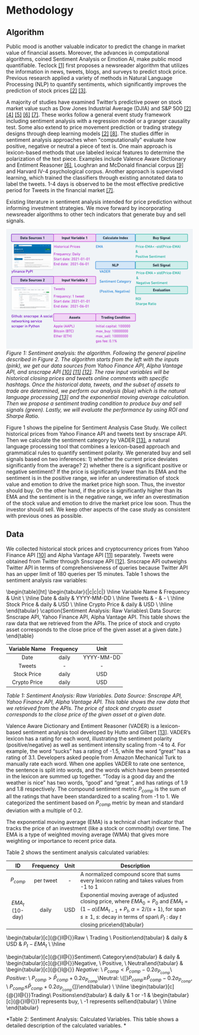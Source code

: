 # Methodology
## Algorithm

Public mood is another valuable indicator to predict the change in market value of financial assets. Moreover, the advances in computational algorithms, coined Sentiment Analysis or Emotion AI, make public mood quantifiable. Teclock [[1]](https://onlinelibrary.wiley.com/doi/10.1111/j.1540-6261.2007.01232.x) first proposes a newsreader algorithm that utilizes the information in news, tweets, blogs, and surveys to predict stock price. 
Previous research applied a variety of methods in Natural Language Processing (NLP) to quantify sentiments, which significantly improves the prediction of stock prices [[2]](https://www.sciencedirect.com/science/article/pii/S187775031100007X?via%3Dihub) [[3]](https://www.tandfonline.com/doi/full/10.1080/14697688.2012.672762).

A majority of studies have examined Twitter’s predictive power on stock market value such as Dow Jones Industrial Average (DJIA) and S\&P 500 [[2]](https://www.sciencedirect.com/science/article/pii/S187775031100007X?via%3Dihub) [[4]](https://www.researchgate.net/publication/261843641_Stock_Prediction_Using_Event-Based_Sentiment_Analysis) [[5]](https://www.sciencedirect.com/science/article/pii/S1877042811023895) [[6]](https://papers.ssrn.com/sol3/papers.cfm?abstract_id=2517025) [[7]](https://econpapers.repec.org/article/eeeintfin/v_3a65_3ay_3a2020_3ai_3ac_3as104244312030072x.htm). These works follow a general event study framework including sentiment analysis with a regression model or a granger causality test. Some also extend to price movement prediction or trading strategy designs through deep learning models [[2]](https://www.sciencedirect.com/science/article/pii/S187775031100007X?via%3Dihub) [[8]](https://www.mdpi.com/1099-4300/21/6/589). The studies differ in sentiment analysis approaches when "computationally" evaluate how positive, negative or neutral a piece of text is. 
One main approach is lexicon-based methods that use labeled lexical features to determine the polarization of the text piece. 
Examples include Valence Aware Dictionary and Entiment Reasoner [[6]](https://papers.ssrn.com/sol3/papers.cfm?abstract_id=2517025), Loughran and McDonald financial corpus [[9]](https://onlinelibrary.wiley.com/doi/abs/10.1111/j.1540-6261.2010.01625.x) and Harvard IV-4 psychological corpus. Another approach is supervised learning, which trained the classifiers through existing annotated data to label the tweets. 1-4 days is observed to be the most effective predictive period for Tweets in the financial market [[7]](https://econpapers.repec.org/article/eeeintfin/v_3a65_3ay_3a2020_3ai_3ac_3as104244312030072x.htm).

Existing literature in sentiment analysis intended for price prediction without informing investment strategies. We move forward by incorporating newsreader algorithms to other tech indicators that generate buy and sell signals. 

![Sentiment Analysis: The Algorithm](https://github.com/SciEcon/SRS2021/blob/main/fig/fig2_3.png)
*Figure 1: Sentiment analysis: the algorithm. Following the general pipeline described in Figure 2. The algorithm starts from the left with the inputs (pink), we get our data sources from Yahoo Finance API, Alpha Vantage API, and snscrape API [[10]](https://pypi.org/project/yfinance/) [[11]](https://www.alphavantage.co/documentation/) [[12]](https://github.com/JustAnotherArchivist/snscrape). The raw input variables will be historical closing prices and tweets online comments with specific hashtags. Once the historical data, tweets, and the subset of assets to trade are determined, we perform our analysis (blue) which is the natural language processing [[13]](https://ojs.aaai.org/index.php/ICWSM/article/view/14550) and the exponential moving average calculation. Then we propose a sentiment trading condition to produce buy and sell signals (green). Lastly, we will evaluate the performance by using ROI and Sharpe Ratio.*

Figure 1 shows the pipeline for Sentiment Analysis Case Study. We collect historical prices from Yahoo Finance API  and tweets text by snscrape API. Then we calculate the sentiment category by VADER [[13]](https://ojs.aaai.org/index.php/ICWSM/article/view/14550), a natural language processing tool that combines a lexicon-based approach and grammatical rules to quantify sentiment polarity. We generated buy and sell signals based on two inferences: 1) whether the current price deviates significantly from the average? 2) whether there is a significant positive or negative sentiment? If the price is significantly lower than its EMA and the sentiment is in the positive range, we infer an underestimation of stock value and emotion to drive the market price high soon. Thus, the investor should buy. On the other hand, if the price is significantly higher than its EMA and the sentiment is in the negative range, we infer an overestimation of the stock value and emotion to drive the market price low soon. Thus the investor should sell. We keep other aspects of the case study as consistent with previous ones as possible. 

## Data

We collected historical stock prices and cryptocurrency prices from Yahoo Finance API [[10]](https://pypi.org/project/yfinance/) and Alpha Vantage API [[11]](https://www.alphavantage.co/documentation/) separately. Tweets were obtained from Twitter through Snscrape API [[12]](https://github.com/JustAnotherArchivist/snscrape). Snscrape API outweighs Twitter API in terms of comprehensiveness of queries because Twitter API has an upper limit of 180 queries per 15 minutes. Table 1 shows the sentiment analysis raw variables: 

\begin{table}[ht]
\begin{tabular}{|c|c|c|}
\hline
Variable Name & Frequency & Unit \\ \hline
Date & daily & YYYY-MM-DD \\ \hline
Tweets & - & - \\ \hline
Stock Price & daily & USD \\ \hline
Crypto Price & daily & USD \\ \hline
\end{tabular}
\caption{Sentiment Analysis: Raw Variables\\
Data Source: Snscrape API, Yahoo Finance API, Alpha Vantage API. This table shows the raw data that we retrieved from the APIs. The price of stock and crypto asset corresponds to the close price of the given asset at a given date.}
\end{table}


| **Variable Name**  | **Frequency** | **Unit** | 
| :----------------: | :-----------: | :------: |
| Date  | daily  | YYYY-MM-DD |
| Tweets|- | - |
|Stock Price | daily | USD |
|Crypto Price | daily | USD|
*Table 1: Sentiment Analysis: Raw Variables. Data Source: Snscrape API, Yahoo Finance API, Alpha Vantage API. This table shows the raw data that we retrieved from the APIs. The price of stock and crypto asset corresponds to the close price of the given asset at a given date.*

Valence Aware Dictionary and Entiment Reasoner (VADER) is a lexicon-based sentiment analysis tool developed by Hutto and Gilbert [[13]](https://ojs.aaai.org/index.php/ICWSM/article/view/14550). VADER’s lexicon has a rating for each word, illustrating the sentiment polarity (positive/negative) as well as sentiment intensity scaling from -4 to 4. For example, the word “sucks” has a rating of -1.5, while the word “great” has a rating of 3.1. Developers asked people from Amazon Mechanical Turk to manually rate each word. When one applies VADER to rate one sentence, the sentence is split into words, and the words which have been presented in the lexicon are summed up together. “Today is a good day and the weather is nice” has two words, “good” and “great ”, and has ratings of 1.9 and 1.8 respectively. The compound sentiment metric $P_{comp}$ is the sum of all the ratings that have been standardized to a scaling from -1 to 1. We categorized the sentiment based on $P_{comp}$ metric by mean and standard deviation with a multiple of 0.2.

The exponential moving average (EMA) is a technical chart indicator that tracks the price of an investment (like a stock or commodity) over time. The EMA is a type of weighted moving average (WMA) that gives more weighting or importance to recent price data.

Table 2 shows the sentiment analysis calculated variables: 

| **ID**  | **Frequency** | **Unit** | **Description** |
| :----------------: | :-----------: | :------: | --------------------------- |
|$P_{comp}$ | per tweet | - | A normalized compound score that sums every lexicon rating and takes values from -1 to 1 |
|${EMA}_{t}$ (10-day) | daily | USD | Exponential moving average of adjusted closing price, where ${EMA}_{0}={P}_{0}$ and ${EMA}_{t}=(1-\alpha)EMA_{t-1}+{P}_{t}$, $\alpha= 2/(s+1)$, for span $s \geq 1$, $s$: decay in terms of span\\ ${P}_{t}$ : day $t$ closing price\end{tabular} |

\begin{tabular}[c]{@{}l@{}}Raw \\ Trading \\ Position\end{tabular} & daily & USD & $P_t-EMA_{t}$ \\ \hline


\begin{tabular}[c]{@{}l@{}}Sentiment\\ Category\end{tabular} & daily & \begin{tabular}[c]{@{}l@{}}Negative, \\ Positive, \\ Neutral\end{tabular} & \begin{tabular}[c]{@{}l@{}} $Negative:$ \\ $P_{comp}<\bar P_{comp}-0.2  \sigma_{P_{comp}}$\\ $Positive:$  \\ $P_{comp}>\bar P_{comp}+0.2  \sigma_{P_{comp}}$\\Neutral: \\{[}$P_{comp}$$\geq$$\bar P_{comp}-0.2\sigma_{P_{comp}},$ \\ $P_{comp}$$\leq$$\bar P_{comp}+0.2\sigma_{P_{comp}}${]}\end{tabular} \\ \hline
\begin{tabular}[c]{@{}l@{}}Trading\\ Positions\end{tabular} & daily & 1 or -1 & \begin{tabular}[c]{@{}l@{}}1 represents buy, \\ -1 represents sell\end{tabular} \\ \hline
\end{tabular}

*Table 2: Sentiment Analysis: Calculated Variables. This table shows a detailed description of the calculated variables. *
